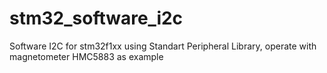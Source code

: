 # stm32_software_i2c
Software I2C for stm32f1xx using Standart Peripheral Library, operate with magnetometer HMC5883 as example
